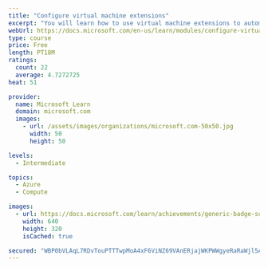 ```yaml
---
title: "Configure virtual machine extensions"
excerpt: "You will learn how to use virtual machine extensions to automate virtual machine deployments."
webUrl: https://docs.microsoft.com/en-us/learn/modules/configure-virtual-machine-extensions/
type: course
price: Free
length: PT18M
ratings:
  count: 22
  average: 4.7272725
heat: 51

provider:
  name: Microsoft Learn
  domain: microsoft.com
  images:
    - url: /assets/images/organizations/microsoft.com-50x50.jpg
      width: 50
      height: 50

levels:
  - Intermediate

topics:
  - Azure
  - Compute

images:
  - url: https://docs.microsoft.com/learn/achievements/generic-badge-social.png
    width: 640
    height: 320
    isCached: true

secured: "WBP0bVLAqL7RDvTouPTTTwpMoA4xF6ViNZ69VAnERjajWKPWWgyeRaRaWjl5AzhJpWnV1vRA9I0i5pCve9FuZsKMew+kIseZp26iRw7pSHhT2+Mmv0XufJjpCUJc4q4IS6JfYrfXALzh+2K/P1r1PN4kZ23/pN8FIWzKWmP0F1LNcI9ujTl+bEsskYLgVBM//60AQNora5QuD+XiyRz1en2PDO/aBCC80WO0N7T5/tO9Vdes36JnadiQmO1tMBwf6UkR4Yoz3v0ZcOmzTSMKPR7F1MwIH45Az75parbzMe7uSAfPKDZOrOKhCR8ha9oY9TWGvvS2oCooY+QZnXzVwLG5Ih5xg9MOMJ2NAFi7oCnU35bbA4m7pqRyjen527zPo1+/+/Ueu2ZzfvcDcjtmHEw2UlVw5OBD85aFDQdlZcU=;bl1OSJzHoRiqeVlPQ1So6g=="
---
```


